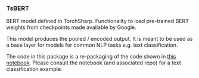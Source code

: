 ### TsBERT

BERT model defined in TorchSharp. Functionality to load pre-trained BERT weights from checkpoints made available by Google.

This model produces the pooled / encoded output. It is meant to be used as a base layer for models for common NLP tasks e.g. text classification.

The code in this package is a re-packaging of the code shown in [this notebook](https://github.com/fwaris/BertTorchSharp/blob/master/saved_output.ipynb). 
Please consult the notebook (and associated repo) for a text classification example.




